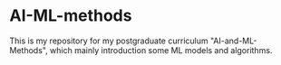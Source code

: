 # AI-ML-methods
This is my repository for my postgraduate curriculum "AI-and-ML-Methods", which mainly introduction some ML models and algorithms.
